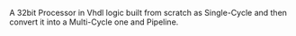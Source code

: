 A 32bit Processor in Vhdl logic built from scratch as Single-Cycle and then convert it into a Multi-Cycle one and Pipeline.
